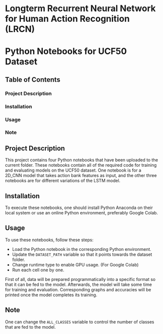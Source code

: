 # Longterm Recurrent Neural Network for Human Action Recognition (LRCN)
# Python Notebooks for UCF50 Dataset

## Table of Contents
### Project Description
### Installation
### Usage
### Note

## Project Description
This project contains four Python notebooks that have been uploaded to the current folder. These notebooks contain all of the required code for training and evaluating models on the UCF50 dataset. One notebook is for a 2D_CNN model that takes action bank features as input, and the other three notebooks are for different variations of the LSTM model.

## Installation
To execute these notebooks, one should install Python Anaconda on their local system or use an online Python environment, preferably Google Colab.

## Usage
To use these notebooks, follow these steps:

- Load the Python notebook in the corresponding Python environment.
- Update the `DATASET_PATH` variable so that it points towards the dataset folder.
- Change runtime type to enable GPU usage. (For Google Colab)
- Run each cell one by one.

First of all, data will be prepared programmatically into a specific format so that it can be fed to the model. Afterwards, the model will take some time for training and evaluation. Corresponding graphs and accuracies will be printed once the model completes its training.

## Note
One can change the `ALL_CLASSES` variable to control the number of classes that are fed to the model.
